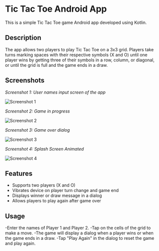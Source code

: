 # Tic Tac Toe Android App

This is a simple Tic Tac Toe game Android app developed using Kotlin.

## Description

The app allows two players to play Tic Tac Toe on a 3x3 grid. Players take turns marking spaces with their respective symbols (X and O) until one player wins by getting three of their symbols in a row, column, or diagonal, or until the grid is full and the game ends in a draw.

## Screenshots

*Screenshot 1: User names input screen of the app*

![Screenshot 1](images/User_Nmes.jpg)


*Screenshot 2: Game in progress*

![Screenshot 2](images/Main_Game.jpg)


*Screenshot 3: Game over dialog*

![Screenshot 3](images/Alert_box.jpg)


*Screenshot 4: Splash Screen Animated*

![Screenshot 4](images/Splash_Screen.jpg)

## Features

- Supports two players (X and O)
- Vibrates device on player turn change and game end
- Displays winner or draw message in a dialog
- Allows players to play again after game over

## Usage

-Enter the names of Player 1 and Player 2.
-Tap on the cells of the grid to make a move.
-The game will display a dialog when a player wins or when the game ends in a draw.
-Tap "Play Again" in the dialog to reset the game and play again.
